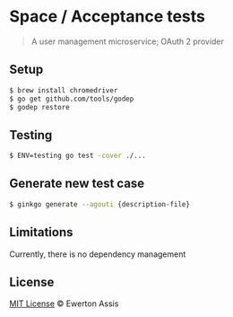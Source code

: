 # Space / Acceptance tests

> A user management microservice; OAuth 2 provider

## Setup

```sh
$ brew install chromedriver
$ go get github.com/tools/godep
$ godep restore
```

## Testing

```sh
$ ENV=testing go test -cover ./...
```

## Generate new test case

```sh
$ ginkgo generate --agouti {description-file}
```

## Limitations

Currently, there is no dependency management

## License

[MIT License](http://earaujoassis.mit-license.org/) &copy; Ewerton Assis
